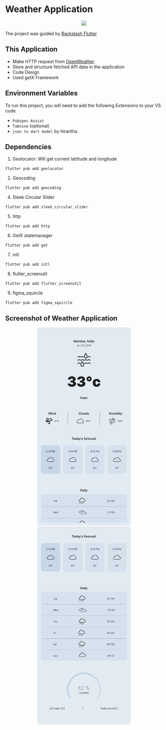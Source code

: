 # Weather Application

<p align="center">
<img src="assets/Screenshot/Weather%20application%20presentaiton.png" width="700">
</p>

The project was guided by [Backslash Flutter](https://youtu.be/yZG_S3P7Ng4)

## This Application
- Make HTTP request from [OpenWeather](https://openweathermap.org/)
- Store and structure fetched API data in the application
- Code Design
- Used getX Framework

## Environment Variables

To run this project, you will need to add the following Extensions to your VS code

- `Pubspec Assist`
- `Tabnine` (optional)
- `json to dart model` by hirantha

## Dependencies
1. Geolocator: Will get current lattitude and longitude

```
flutter pub add geolocator
```

2. Geocoding
```
flutter pub add geocoding
```

4. Sleek Circular Slider
```
flutter pub add sleek_circular_slider
```

5. http
```
flutter pub add http
```

6. GetX statemanager
```
flutter pub add get
```

7. intl
```
flutter pub add intl
```

8. flutter_screenutil
```
flutter pub add flutter_screenutil
```

9. figma_squircle
```
flutter pub add figma_squircle
```

## Screenshot of Weather Application

<p align="center">
<img src="assets/Screenshot/Home%20Page.png" width="300">
<img src="assets/Screenshot/Home%20Page%20Down.png" width="300">
</p>

